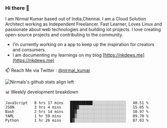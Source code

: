 ### Hi there 👋

 I am Nirmal Kumar based out of India,Chennai. I am a Cloud Solution Architect working as Independent Freelancer. Fast Learner, Loves Linux and passionate about web technologies and building iot projects. I love creating open-source projects and contributing to the community.

- I’m currently working on a app to keep up the inspiration for creators and consumers.
- I am documenting my learnings on my blog [https://nkdews.me](https://nkdews.me)

📫 Reach Me via  Twitter : [@nirmal_kumar](https://twitter.com/nirmal_kumar)

![Nirmals's github stats align left](https://github-readme-stats.vercel.app/api?username=nk-gears&show_icons=true)


📊 Weekly development breakdown

<!--START_SECTION:waka-->
```text
JavaScript   8 hrs 17 mins   ██████████░░░░░░░░░░░░░░░   40.51 % 
JSON         3 hrs 4 mins    ███▓░░░░░░░░░░░░░░░░░░░░░   15.05 % 
Bash         2 hrs 14 mins   ██▓░░░░░░░░░░░░░░░░░░░░░░   10.97 % 
YAML         1 hr 59 mins    ██▒░░░░░░░░░░░░░░░░░░░░░░   09.70 % 
Python       1 hr 26 mins    █▓░░░░░░░░░░░░░░░░░░░░░░░   07.03 % 
```
<!--END_SECTION:waka-->


